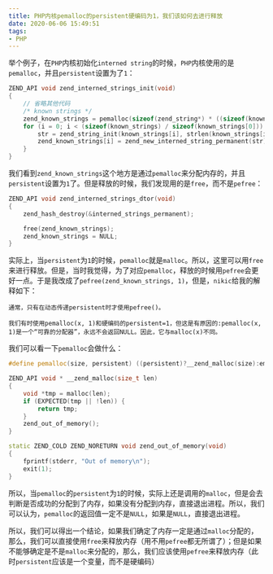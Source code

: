 ```yaml
---
title: PHP内核pemalloc的persistent硬编码为1，我们该如何去进行释放
date: 2020-06-06 15:49:51
tags:
- PHP
---
```


举个例子，在`PHP`内核初始化`interned string`的时候，`PHP`内核使用的是`pemalloc`，并且`persistent`设置为了`1`：

```cpp
ZEND_API void zend_interned_strings_init(void)
{
	// 省略其他代码
	/* known strings */
	zend_known_strings = pemalloc(sizeof(zend_string*) * ((sizeof(known_strings) / sizeof(known_strings[0]) - 1)), 1);
	for (i = 0; i < (sizeof(known_strings) / sizeof(known_strings[0])) - 1; i++) {
		str = zend_string_init(known_strings[i], strlen(known_strings[i]), 1);
		zend_known_strings[i] = zend_new_interned_string_permanent(str);
	}
}
```

我们看到`zend_known_strings`这个地方是通过`pemalloc`来分配内存的，并且`persistent`设置为`1`了。但是释放的时候，我们发现用的是`free`，而不是`pefree`：

```cpp
ZEND_API void zend_interned_strings_dtor(void)
{
	zend_hash_destroy(&interned_strings_permanent);

	free(zend_known_strings);
	zend_known_strings = NULL;
}
```

实际上，当`persistent`为`1`的时候，`pemalloc`就是`malloc`。所以，这里可以用`free`来进行释放。但是，当时我觉得，为了对应`pemalloc`，释放的时候用`pefree`会更好一点。于是我改成了`pefree(zend_known_strings, 1)`，但是，`nikic`给我的解释如下：

```
通常，只有在动态传递persistent时才使用pefree()。

我们有时使用pemalloc(x, 1)和硬编码的persistent=1，但这是有原因的:pemalloc(x, 1)是一个“可靠的分配器”，永远不会返回NULL。因此，它与malloc(x)不同。
```

我们可以看一下`pemalloc`会做什么：

```cpp
#define pemalloc(size, persistent) ((persistent)?__zend_malloc(size):emalloc(size))

ZEND_API void * __zend_malloc(size_t len)
{
	void *tmp = malloc(len);
	if (EXPECTED(tmp || !len)) {
		return tmp;
	}
	zend_out_of_memory();
}

static ZEND_COLD ZEND_NORETURN void zend_out_of_memory(void)
{
	fprintf(stderr, "Out of memory\n");
	exit(1);
}
```

所以，当`pemalloc`的`persistent`为`1`的时候，实际上还是调用的`malloc`，但是会去判断是否成功的分配到了内存，如果没有分配到内存，直接退出进程。所以，我们可以认为，`pemalloc`的返回值一定不是`NULL`，如果是`NULL`，直接退出进程。

所以，我们可以得出一个结论，如果我们确定了内存一定是通过`malloc`分配的，那么，我们可以直接使用`free`来释放内存（用不用`pefree`都无所谓了）；但是如果不能够确定是不是`malloc`来分配的，那么，我们应该使用`pefree`来释放内存（此时`persistent`应该是一个变量，而不是硬编码）
